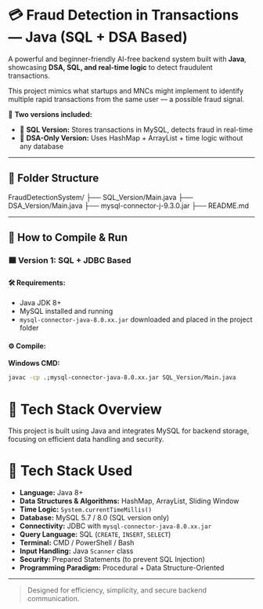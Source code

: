 # 💳 Fraud Detection in Transactions — Java (SQL + DSA Based)

A powerful and beginner-friendly AI-free backend system built with **Java**, showcasing **DSA, SQL, and real-time logic** to detect fraudulent transactions.

This project mimics what startups and MNCs might implement to identify multiple rapid transactions from the same user — a possible fraud signal.

🚀 **Two versions included:**
- 🔹 **SQL Version:** Stores transactions in MySQL, detects fraud in real-time
- 🔹 **DSA-Only Version:** Uses HashMap + ArrayList + time logic without any database

---

## 📁 Folder Structure

FraudDetectionSystem/
├── SQL_Version/Main.java
├── DSA_Version/Main.java 
├── mysql-connector-j-9.3.0.jar
├── README.md

---

## 🔧 How to Compile & Run

### 🟦 Version 1: SQL + JDBC Based

#### 🛠️ Requirements:
- Java JDK 8+
- MySQL installed and running
- `mysql-connector-java-8.0.xx.jar` downloaded and placed in the project folder

#### ⚙️ Compile:

**Windows CMD:**
```bash
javac -cp .;mysql-connector-java-8.0.xx.jar SQL_Version/Main.java
```

# 🧰 Tech Stack Overview
This project is built using Java and integrates MySQL for backend storage, focusing on efficient data handling and security.

# 🚀 Tech Stack Used

- **Language:** Java 8+
- **Data Structures & Algorithms:** HashMap, ArrayList, Sliding Window
- **Time Logic:** `System.currentTimeMillis()`
- **Database:** MySQL 5.7 / 8.0 (SQL version only)
- **Connectivity:** JDBC with `mysql-connector-java-8.0.xx.jar`
- **Query Language:** SQL (`CREATE`, `INSERT`, `SELECT`)
- **Terminal:** CMD / PowerShell / Bash
- **Input Handling:** Java `Scanner` class
- **Security:** Prepared Statements (to prevent SQL Injection)
- **Programming Paradigm:** Procedural + Data Structure-Oriented

---

> Designed for efficiency, simplicity, and secure backend communication.
